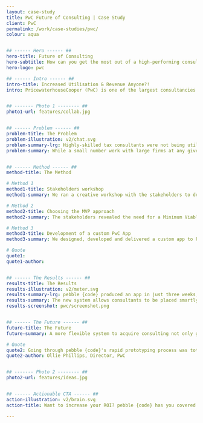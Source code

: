 ```yaml
---
layout: case-study
title: PwC Future of Consulting | Case Study
client: PwC
permalink: /work/case-studies/pwc/
colour: aqua


## ------ Hero ------ ##
hero-title: Future of Consulting
hero-subtitle: How can you get the most out of a high-performing consultancy team?
hero-logo: pwc

## ------ Intro ------ ##
intro-title: Increased Utilisation & Revenue Anyone?!
intro: PricewaterhouseCooper (PwC) is one of the largest consultancies in the world, employing ~210,000 people and ~£35bn revenue. They connect clients to services, offering consulting on anything from business recovery to finance.


## ------- Photo 1 -------- ##
photo1-url: features/collab.jpg


## ------ Problem ------ ##
problem-title: The Problem
problem-illustration: v2/chat.svg
problem-summary-lrg: Highly-skilled tax consultants were not being utilized fully.
problem-summary: While a small number work with large firms at any given time, many consultants were left ‘on the bench’ waiting for a new project.<br><br> PwC loses money paying expensive consultants to wait.


## ------ Method ------ ##
method-title: The Method

# Method 1
method1-title: Stakeholders workshop
method1-summary: We ran a creative workshop with the stakeholders to determine the best way to match underutilized employees with clients.

# Method 2
method2-title: Choosing the MVP approach
method2-summary: The stakeholders revealed the need for a Minimum Viable Product (MVP) that allows clients to log into the system securely, to tailor their requests by dates needed and consultant skill level and submit a request to PwC.

# Method 3
method3-title: Development of a custom PwC App
method3-summary: We designed, developed and delivered a custom app to PwC.

# Quote
quote1:
quote1-author:


## ------ The Results ------ ##
results-title: The Results
results-illustration: v2/meter.svg
results-summary-lrg: pebble {code} produced an app in just three weeks, giving PwC clients access to consultants that were previously inaccessible, opening PwC to an enormous market of short-term, smaller clients.
results-summary: The new system allows consultants to be placed smartly, serving clients in their immediate areas rather than needing to first come to a home-base office.
results-screenshot: pwc/screenshot.png


## ------ The Future ------ ##
future-title: The Future
future-summary: A more flexible system to acquire consulting not only generates more business, but vastly increases our utilisation.

# Quote
quote2: Going through pebble {code}'s rapid prototyping process was totally unlike anything we have tried before, but it was great to be part of! The feedback from stakeholders and customers has been top notch.
quote2-author: Ollie Phillips, Director, PwC


## ------- Photo 2 -------- ##
photo2-url: features/ideas.jpg


## ------ Actionable CTA ------ ##
action-illustration: v2/brain.svg
action-title: Want to increase your ROI? pebble {code} has you covered.

---
```

